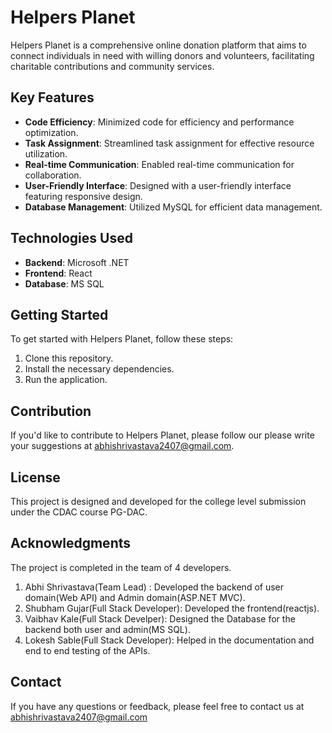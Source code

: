 # Helpers Planet

Helpers Planet is a comprehensive online donation platform that aims to connect individuals in need with willing donors and volunteers, facilitating charitable contributions and community services.

## Key Features

- **Code Efficiency**: Minimized code for efficiency and performance optimization.
- **Task Assignment**: Streamlined task assignment for effective resource utilization.
- **Real-time Communication**: Enabled real-time communication for collaboration.
- **User-Friendly Interface**: Designed with a user-friendly interface featuring responsive design.
- **Database Management**: Utilized MySQL for efficient data management.

## Technologies Used

- **Backend**: Microsoft .NET
- **Frontend**: React
- **Database**: MS SQL

## Getting Started

To get started with Helpers Planet, follow these steps:

1. Clone this repository.
2. Install the necessary dependencies.
3. Run the application.


## Contribution

If you'd like to contribute to Helpers Planet, please follow our please write your suggestions at abhishrivastava2407@gmail.com.

## License

This project is designed and developed for the college level submission under the CDAC course PG-DAC.

## Acknowledgments

The project is completed in the team of 4 developers.
1. Abhi Shrivastava(Team Lead) : Developed the backend of user domain(Web API) and Admin domain(ASP.NET MVC). 
2. Shubham Gujar(Full Stack Developer): Developed the frontend(reactjs).
3. Vaibhav Kale(Full Stack Develper): Designed the Database for the backend both user and admin(MS SQL).
4. Lokesh Sable(Full Stack Developer): Helped in the documentation and end to end testing of the APIs.

## Contact

If you have any questions or feedback, please feel free to contact us at abhishrivastava2407@gmail.com



